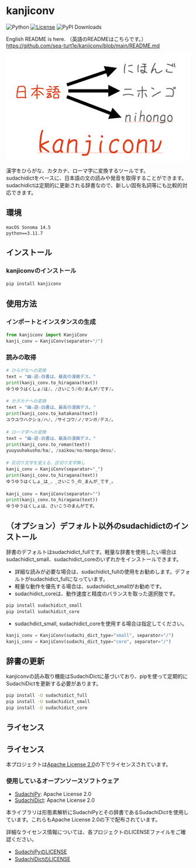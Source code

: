 # kanjiconv
![Python](https://img.shields.io/badge/-Python-F9DC3E.svg?logo=python&style=flat)
[![License](https://img.shields.io/badge/License-Apache_2.0-blue.svg)](https://opensource.org/licenses/Apache-2.0)
![PyPI Downloads](https://static.pepy.tech/badge/kanjiconv)

English README is here. （英語のREADMEはこちらです。）  
https://github.com/sea-turt1e/kanjiconv/blob/main/README.md

![kanjiconv](images/kanjiconv.png)

漢字をひらがな、カタカナ、ローマ字に変換するツールです。  
sudachidictをベースに、日本語の文の読みや発音を取得することができます。  
sudachidictは定期的に更新される辞書なので、新しい固有名詞等にも比較的対応できます。

## 環境
```
macOS Sonoma 14.5
python==3.11.7
```

## インストール
### kanjiconvのインストール
```bash
pip install kanjiconv
```

## 使用方法
### インポートとインスタンスの生成
```python
from kanjiconv import KanjiConv
kanji_conv = KanjiConv(separator="/")
```

### 読みの取得
```python
# ひらがなへの変換
text = "幽☆遊☆白書は、最高の漫画デス。"
print(kanji_conv.to_hiragana(text))
ゆうゆうはくしょ/は/、/さいこう/の/まんが/です/。

# カタカナへの変換
text = "幽☆遊☆白書は、最高の漫画デス。"
print(kanji_conv.to_katakana(text))
ユウユウハクショ/ハ/、/サイコウ/ノ/マンガ/デス/。

# ローマ字への変換
text = "幽☆遊☆白書は、最高の漫画デス。"
print(kanji_conv.to_roman(text))
yuuyuuhakusho/ha/, /saikou/no/manga/desu/. 

# 区切り文字を変える、区切り文字無し
kanji_conv = KanjiConv(separator="_")
print(kanji_conv.to_hiragana(text))
ゆうゆうはくしょ_は_、_さいこう_の_まんが_です_。

kanji_conv = KanjiConv(separator="")
print(kanji_conv.to_hiragana(text))
ゆうゆうはくしょは、さいこうのまんがです。
```

## （オプション）デフォルト以外のsudachidictのインストール
辞書のデフォルトはsudachidict_fullです。軽量な辞書を使用したい場合はsudachidict_small、sudachidict_coreのいずれかをインストールできます。
- 詳細な読みが必要な場合は、sudachidict_fullの使用をお勧めします。デフォルトがsudachidict_fullになっています。
- 軽量な動作を優先する場合は、sudachidict_smallがお勧めです。
- sudachidict_coreは、動作速度と精度のバランスを取った選択肢です。
```bash
pip install sudachidict_small
pip install sudachidict_core
```

- sudachdict_small, sudachidict_coreを使用する場合は指定してください。
```python
kanji_conv = KanjiConv(sudachi_dict_type="small", separator="/")
kanji_conv = KanjiConv(sudachi_dict_type="core", separator="/")
```

## 辞書の更新
kanjiconvの読み取り機能はSudachiDictに基づいており、pipを使って定期的にSudachiDictを更新する必要があります。
```bash
pip install -U sudachidict_full
pip install -U sudachidict_small
pip install -U sudachidict_core
```

## ライセンス
## ライセンス

本プロジェクトは[Apache License 2.0](LICENSE)の下でライセンスされています。

### 使用しているオープンソースソフトウェア

- [SudachiPy](https://github.com/WorksApplications/SudachiPy): Apache License 2.0
- [SudachiDict](https://github.com/WorksApplications/SudachiDict): Apache License 2.0

本ライブラリは形態素解析にSudachiPyとその辞書であるSudachiDictを使用しています。これらもApache License 2.0の下で配布されています。

詳細なライセンス情報については、各プロジェクトのLICENSEファイルをご確認ください。

- [SudachiPyのLICENSE](https://github.com/WorksApplications/SudachiPy/blob/develop/LICENSE)
- [SudachiDictのLICENSE](https://github.com/WorksApplications/SudachiDict/blob/develop/LICENSE-2.0.txt)

